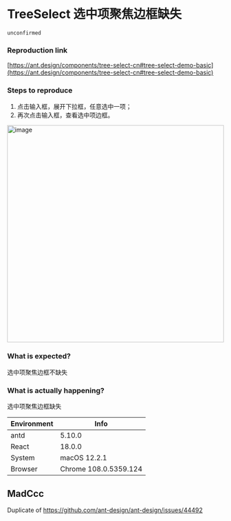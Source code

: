 # TreeSelect 选中项聚焦边框缺失

`unconfirmed`

### Reproduction link

[https://ant.design/components/tree-select-cn#tree-select-demo-basic](https://ant.design/components/tree-select-cn#tree-select-demo-basic)

### Steps to reproduce

1. 点击输入框，展开下拉框，任意选中一项；
2. 再次点击输入框，查看选中项边框。

<img width="504" alt="image" src="https://github.com/ant-design/ant-design/assets/112228030/7e0a45ff-3d5d-4a49-9212-e2bb376bce05">

### What is expected?

选中项聚焦边框不缺失

### What is actually happening?

选中项聚焦边框缺失

| Environment | Info                  |
| ----------- | --------------------- |
| antd        | 5.10.0                |
| React       | 18.0.0                |
| System      | macOS 12.2.1          |
| Browser     | Chrome 108.0.5359.124 |

<!-- generated by ant-design-issue-helper. DO NOT REMOVE -->

## MadCcc

Duplicate of https://github.com/ant-design/ant-design/issues/44492
